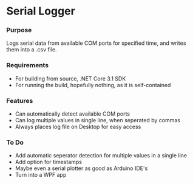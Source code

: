 # Serial Logger

### Purpose
Logs serial data from available COM ports for specified time, and writes them into a .csv file.

### Requirements
* For building from source, .NET Core 3.1 SDK
* For running the build, hopefully nothing, as it is self-contained

### Features
* Can automatically detect available COM ports
* Can log multiple values in single line, when seperated by commas
* Always places log file on Desktop for easy access

### To Do
* Add automatic seperator detection for multiple values in a single line
* Add option for timestamps
* Maybe even a serial plotter as good as Arduino IDE's
* Turn into a WPF app